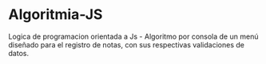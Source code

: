 # Algoritmia-JS
Logica de programacion orientada a Js - Algoritmo por consola de un menú diseñado para el registro de notas, con sus respectivas validaciones de datos.
